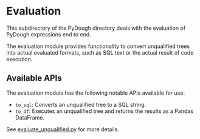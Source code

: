 # Evaluation

This subdirectory of the PyDough directory deals with the evaluation of PyDough expressions end to end.

The evaluation module provides functionality to convert unqualified trees into actual evaluated formats, such as SQL text or the actual result of code execution.

## Available APIs

The evaluation module has the following notable APIs available for use:

- `to_sql`: Converts an unqualified tree to a SQL string. 
- `to_df`: Executes an unqualified tree and returns the results as a Pandas DataFrame.

See [evaluate_unqualified.py](evaluate_unqualified.py) for more details.
